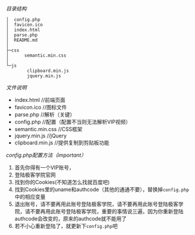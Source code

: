 *目录结构*
```
│  config.php
│  favicon.ico
│  index.html
│  parse.php
│  README.md
│
├─css
│      semantic.min.css
│
└─js
        clipboard.min.js
        jquery.min.js
```
*文件说明*
- index.html        //前端页面
- favicon.ico       //图标文件
- parse.php         //解析（关键）
- config.php        //配置（配置不当则无法解析VIP视频）
- semantic.min.css  //CSS框架
- jquery.min.js     //jQuery
- clipboard.min.js  //提供复制到剪贴板功能

*config.php配置方法（important）*
1. 首先你得有一个VIP账号，
2. 登陆极客学院官网
3. 找到你的Cookies(不知道怎么找就百度吧)
5. 找到Cookies里的uname和authcode（其他的通通不要），替换掉`config.php`中的相应变量
6. 退出账号，请不要再用此账号登陆极客学院，请不要再用此账号登陆极客学院，请不要再用此账号登陆极客学院，重要的事情说三遍，因为你重新登陆authcode会改变的，原来的authcode就不能用了
7. 若不小心重新登陆了，就更新下`config.php`吧
